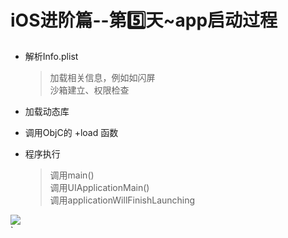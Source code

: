 # iOS进阶篇--第5️⃣天~app启动过程


* 解析Info.plist<br>
    > 加载相关信息，例如如闪屏 <br>
    > 沙箱建立、权限检查<br>

* 加载动态库<br>
* 调用ObjC的 +load 函数<br>
* 程序执行<br>
    > 调用main()<br>
    > 调用UIApplicationMain()<br>
    > 调用applicationWillFinishLaunching<br>




![](https://github.com/liyuunxiangGit/iOS--InterviewQuestions/blob/master/imageFile/app启动过程.PNG)<br>
`